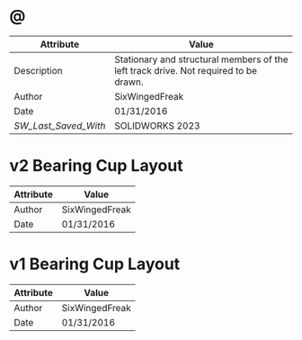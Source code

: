 # @
| Attribute | Value |
| ---  | ---     |
| Description | Stationary and structural members of the left track drive. Not required to be drawn. |
| Author | SixWingedFreak |
| Date | 01/31/2016 |
| _SW_Last_Saved_With_ | SOLIDWORKS 2023 |
# v2 Bearing Cup Layout
| Attribute | Value |
| ---  | ---     |
| Author | SixWingedFreak |
| Date | 01/31/2016 |
# v1 Bearing Cup Layout
| Attribute | Value |
| ---  | ---     |
| Author | SixWingedFreak |
| Date | 01/31/2016 |
